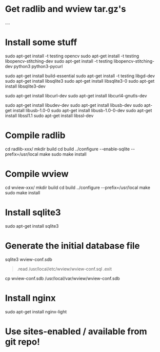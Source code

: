 # Get radlib and wview tar.gz's
....

# Install some stuff

sudo apt-get install -t testing opencv
sudo apt-get install -t testing libopencv-stitching-dev
sudo apt-get install -t testing libopencv-stitching-dev python3 python3-pycurl

sudo apt-get install build-essential
sudo apt-get install -t testing libgd-dev
sudo apt-get install libsqlite3
sudo apt-get install libsqlite3-0
sudo apt-get install libsqlite3-dev

sudo apt-get install libcurl-dev
sudo apt-get install libcurl4-gnutls-dev

sudo apt-get install libudev-dev
sudo apt-get install libusb-dev
sudo apt-get install libusb-1.0-0
sudo apt-get install libusb-1.0-0-dev
sudo apt-get install libssl1.1
sudo apt-get install libssl-dev


# Compile radlib

cd radlib-xxx/
mkdir build
cd build
../configure --enable-sqlite --prefix=/usr/local
make
sudo make install


# Compile wview

cd wview-xxx/
mkdir build
cd build
../configure --prefix=/usr/local
make
sudo make install


# Install sqlite3

sudo apt-get install sqlite3

# Generate the initial database file

sqlite3 wview-conf.sdb

> .read /usr/local/etc/wview/wview-conf.sql
> .exit

cp wview-conf.sdb /usr/local/var/wview/wview-conf.sdb


# Install nginx

sudo apt-get install nginx-light

# Use sites-enabled / available from git repo!




